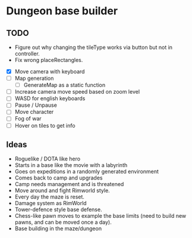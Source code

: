 # Dungeon base builder

## TODO

- Figure out why changing the tileType works via button but not in controller.
- Fix wrong placeRectangles.

- [x] Move camera with keyboard
- [ ] Map generation
  - [ ] GenerateMap as a static function
- [ ] Increase camera move speed based on zoom level
- [ ] WASD for english keyboards
- [ ] Pause / Unpause
- [ ] Move character
- [ ] Fog of war
- [ ] Hover on tiles to get info

## Ideas

- Roguelike / DOTA like hero
- Starts in a base like the movie with a labyrinth
- Goes on expeditions in a randomly generated environment
- Comes back to camp and upgrades
- Camp needs management and is threatened
- Move around and fight Rimworld style.
- Every day the maze is reset.
- Damage system as RimWorld
- Tower-defence style base defense.
- Chess-like pawn moves to example the base limits (need to build new pawns, and can be moved once a day).
- Base building in the maze/dungeon
